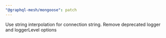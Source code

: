 ```yaml
---
"@graphql-mesh/mongoose": patch
---
```


Use string interpolation for connection string. Remove deprecated logger and loggerLevel options
